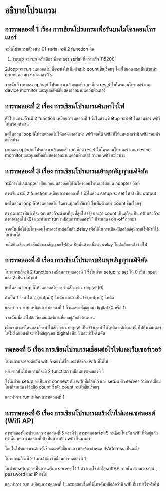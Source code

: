 # อธิบายโปรแกรม
## การทดลองที่ 1 เรื่อง การเขียนโปรแกรมเพื่อรันบนไมโครคอนโทรเลอร์
จะใช้โปรแกรมตัวอย่าง 01 serial จะมี 2 function คือ

1. setup จะ run ครั้งเดียว ซึ่งจะ set serial ที่ความเร็ว 115200

2.loop จะ run วนตลอดไป ซึ่งจะทำให้เพิ่มตัวแปร count ขึ้นเรื่อยๆ โดยให้แสดงผลเป็นตัวแปร count ออกมา ที่ช่วงเวลา 1 s 

จากนั้นก็ runและ upload โปรแกรม แล้วขณะที่ run ก็กด reset ไมโครคอนโทรเลอร์ และ device mornitor และดูผลลัพธ์ที่แสดงออกมาบนคอมพิวเตอร์
## การทดลองที่ 2 เรื่อง การเขียนโปรแกรมค้นหาไวไฟ
ตัวโปรแกรมก็จะมี 2 function เหมือนการทดลองที่ 1 ซึ่งในส่วน setup จะ set ในส่วนของ wifi ให้พร้อมทำงาน 

แต่ในส่วน loop ก็ให้วนตลอดไปให้แสดงผลค้นหา wifi พอได้ wifi ก็ให้แสดงผลว่ามี wifi รอบตัวอะไรบ้าง

runและ upload โปรแกรม แล้วขณะที่ run ก็กด reset ไมโครคอนโทรเลอร์ และ device mornitor และดูผลลัพธ์ที่แสดงออกมาบนคอมพิวเตอร์ ว่าเจอ wifi อะไรบ้าง
## การทดลองที่ 3 เรื่อง การเขียนโปรแกรมเอ้าพุทสัญญาณดิจิทัล
จะมีการใช้ adapter เสียบก่อน แล้วค่อยใช้ไมโครคอนโทรเลอร์ต่อบน adapter อีกที

การเขียนจะมี 2 function เหมือนการทดลองที่ 1 ซึ่งในส่วน setup จะ set ให้ 0 เป็น output 

แต่ในส่วน loop ก็ให้วนตลอดไป โดยวนทุกครึ่งวินาที ซึ่งเพิ่มตัวแปร count ขึ้นเรื่อยๆ 

ถ้า count เป็นคี่ ก็จะ on แล้วก็จะส่งค่าที่สูงที่สุดไป (1) และถ้า count เป็นคู่ก็จะเป็น off แล้วก็จะส่งค่าต่ำสุดไป (0)
และทำการ run เหมือนการทดลองที่ 1 ก็จะแสดง on-off ออกมา

จากนั้นเมื่อใช้ไมโครคอนโทรเลอร์มาต่อกับตัว delay เพื่อใช้ในการเปิด-ปิดสวิตช์อุปกรณ์ไฟฟ้าที่ใช้ในบ้านได้ 

จะได้ยินเสียงหน้าสัมผัสของสัญญาณไฟเปิด-ปิดนั้นด้วยเมื่อนำ delay ไปต่อกับแหล่งจ่ายไฟ
## การทดลองที่ 4 เรื่อง การเขียนโปรแกรมอินพุทสัญญาณดิจิทัล
โปรแกรมก็จะมี 2 function เหมือนการทดลองที่ 1 ซึ่งในส่วน setup จะ set ให้ 0 เป็น input และ 2 เป็น output

แต่ในส่วน loop ก็ให้วนตลอดไป จะอ่านสัญญาณ digital (0) 

ถ้าเป็น 1 จะทำให้ 2 (output) ไฟดับ และถ้าเป็น 0 (output) ไฟติด

และทำการ run เหมือนการทดลองที่ 1 ก็จะแสดงสัญญาณ digital (0 หรือ 1)

จากนั้นเมื่อนำไปต่อกับเซนเซอร์แสงที่ต่ออยู่กับตัวต้านทาน 

เมื่อเซนเซอร์โดนแสงก็จะทำให้สัญญาณ digital เป็น 0 และทำให้ไฟติด แต่เมื่อเอานิ้วไปบังเซนเซอร์ให้ไม่โดนแสงก็จะทำให้สัญญาณ digital เป็น 1 และทำให้ไฟดับ
## ทดลองที่ 5 เรื่อง การเขียนโปรแกรมเชื่อมต่อไวไฟและเว็บเซอร์เวอร์
โปรแกรมจะต้องต่อกับ wifi จึงต้องใส่ชื่อและรหัสของ wifi ที่ใช้ไป 

หลังจากนั้นโปรแกรมก็จะมี 2 function เหมือนการทดลองที่ 1 

ซึ่งในส่วน setup จะเป็นการ connect กับ wifi ที่เลือกไว้ และ setup ตัว server ถ้ามีการเชื่อมโยงก็จะแสดง Hello count ซึ่งตัว count จะเพิ่มขึ้นเรื่อยๆ

และทำการ run เหมือนการทดลองที่ 1 
## การทดลองที่ 6 เรื่อง การเขียนโปรแกรมสร้างไวไฟแอคเซสพอยต์ (Wifi AP)
การทดลองนี้จะต่างจากการทดลองที่ 5 ตรงที่ว่า การทดลองครั้งที่ 5 จะเชื่อมโยงกับ wifi ที่มีอยู่แล้วเท่านั้น แต่การทดลองที่ 6 เป็นการสร้าง wifi ขึ้นมาเอง

โดยในโปรแกรมจะต้องตั้งชื่อและรหัสขึ้นมาเอง และต้องกำหนด IPAddress เป็นอะไร 

โปรแกรมก็จะมี 2 function เหมือนการทดลองที่ 1 

ในส่วน setup จะเป็นการเตรียม server ไว้ 1 ตัว และใช้คำสั่ง softAP จากนั้น กำหนด ssid , password และ IP ลงไป

และทำการ run เหมือนการทดลองที่ 1 และทดสอบโดยใช้โทรศัพท์มือถือว่ามี wifi ที่เราทำไว้หรือไม่
